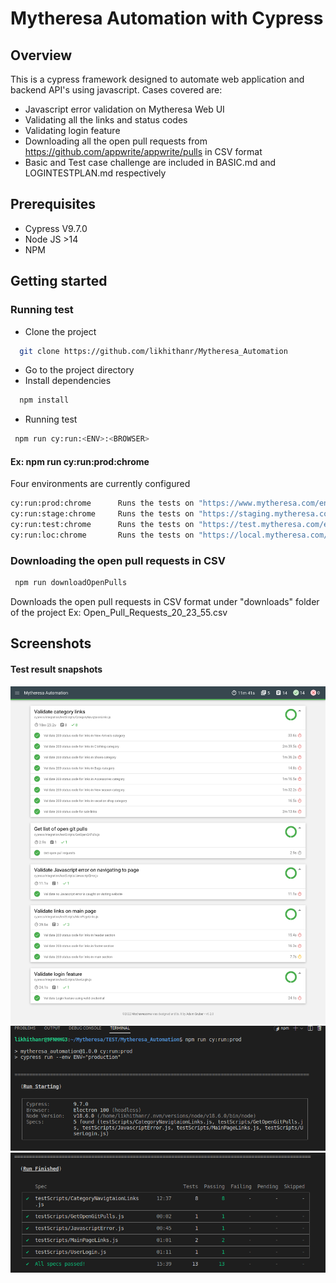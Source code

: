 # Mytheresa Automation with Cypress

## Overview
This is a cypress framework designed to automate web application and backend API's using javascript. Cases covered are:
* Javascript error validation on Mytheresa Web UI
* Validating all the links and status codes
* Validating login feature
* Downloading all the open pull requests from  https://github.com/appwrite/appwrite/pulls in CSV format
* Basic and Test case challenge are included in BASIC.md and LOGINTESTPLAN.md respectively
## Prerequisites
* Cypress V9.7.0
* Node JS >14
* NPM

## Getting started
### Running test
* Clone the project

```bash
  git clone https://github.com/likhithanr/Mytheresa_Automation
```

* Go to the project directory
* Install dependencies 
```bash
  npm install 
```
* Running test
```bash
 npm run cy:run:<ENV>:<BROWSER>
```
 #### Ex: npm run cy:run:prod:chrome 
 Four environments are currently configured
 ```bash
 cy:run:prod:chrome      Runs the tests on "https://www.mytheresa.com/en-de/men.html"
 cy:run:stage:chrome     Runs the tests on "https://staging.mytheresa.com/en-de/men.html"
 cy:run:test:chrome      Runs the tests on "https://test.mytheresa.com/en-de/men.html"
 cy:run:loc:chrome       Runs the tests on "https://local.mytheresa.com/en-de/men.html"
 
```
### Downloading the open pull requests in CSV 

 ```bash
  npm run downloadOpenPulls
```
Downloads the open pull requests in CSV format under "downloads" folder of the project
Ex: Open_Pull_Requests_20_23_55.csv

## Screenshots
#### Test result snapshots
![App Screenshot](/cypress/Images/HtmlReport.png)
![App Screenshot](cypress/Images/RunStarting.png)
![App Screenshot](cypress/Images/TestReport.png)